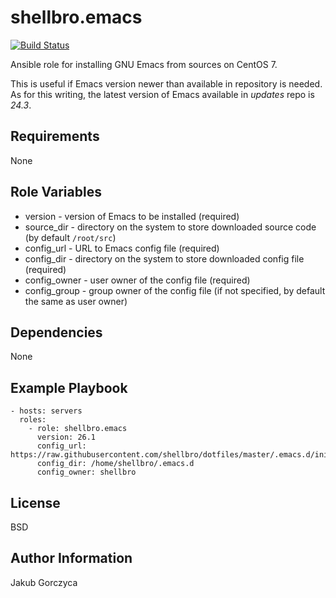shellbro.emacs
==============

[![Build Status](https://travis-ci.org/shellbro/ansible-role-emacs.svg?branch=master)](https://travis-ci.org/shellbro/ansible-role-emacs)

Ansible role for installing GNU Emacs from sources on CentOS 7.

This is useful if Emacs version newer than available in repository is needed. As
for this writing, the latest version of Emacs available in *updates* repo is
*24.3*.

Requirements
------------

None

Role Variables
--------------

* version - version of Emacs to be installed (required)
* source_dir - directory on the system to store downloaded source code (by
default `/root/src`)
* config_url - URL to Emacs config file (required)
* config_dir - directory on the system to store downloaded config file
(required)
* config_owner - user owner of the config file (required)
* config_group - group owner of the config file (if not specified, by default
the same as user owner)

Dependencies
------------

None

Example Playbook
----------------

    - hosts: servers
      roles:
        - role: shellbro.emacs
          version: 26.1
          config_url: https://raw.githubusercontent.com/shellbro/dotfiles/master/.emacs.d/init.el
          config_dir: /home/shellbro/.emacs.d
          config_owner: shellbro

License
-------

BSD

Author Information
------------------

Jakub Gorczyca
